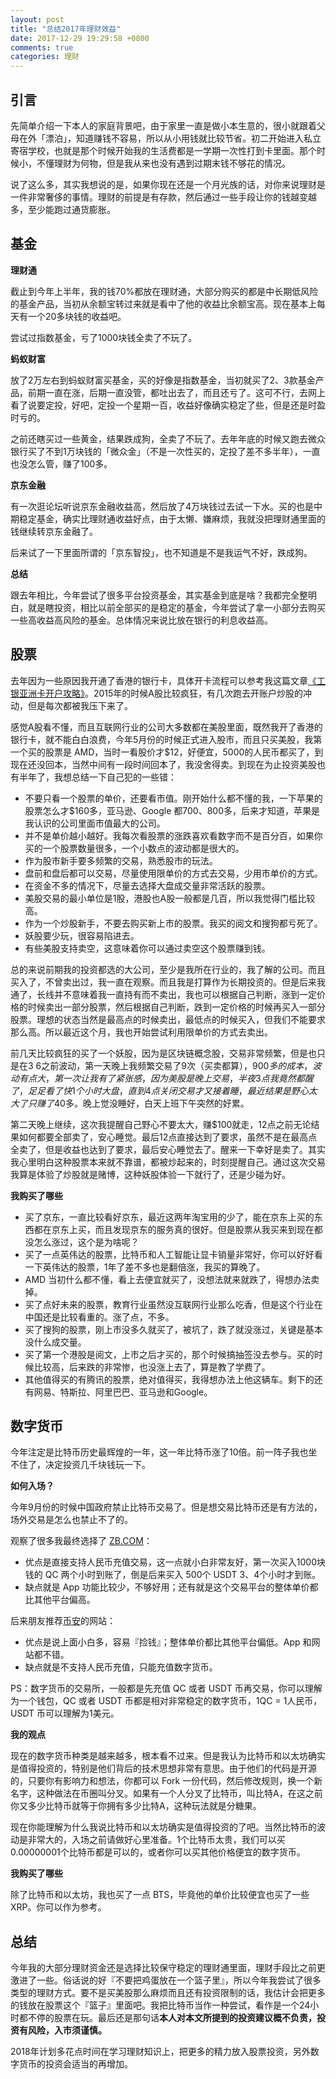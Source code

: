 ```yaml
---
layout: post
title: "总结2017年理财效益"
date: 2017-12-29 19:29:58 +0800
comments: true
categories: 理财
---
```


## 引言

先简单介绍一下本人的家庭背景吧，由于家里一直是做小本生意的，很小就跟着父母在外「漂泊」，知道赚钱不容易，所以从小用钱就比较节省。初二开始进入私立寄宿学校，也就是那个时候开始我的生活费都是一学期一次性打到卡里面。那个时候小，不懂理财为何物，但是我从来也没有遇到过期末钱不够花的情况。

说了这么多，其实我想说的是，如果你现在还是一个月光族的话，对你来说理财是一件非常奢侈的事情。理财的前提是有存款，然后通过一些手段让你的钱越变越多，至少能跑过通货膨胀。

<!--more-->

## 基金

**理财通**

截止到今年上半年，我的钱70%都放在理财通，大部分购买的都是中长期低风险的基金产品，当初从余额宝转过来就是看中了他的收益比余额宝高。现在基本上每天有一个20多块钱的收益吧。

尝试过指数基金，亏了1000块钱全卖了不玩了。

**蚂蚁财富**

放了2万左右到蚂蚁财富买基金，买的好像是指数基金，当初就买了2、3款基金产品，前期一直在涨，后期一直没管，都吐出去了，而且还亏了。这可不行，去网上看了说要定投，好吧，定投一个星期一百，收益好像确实稳定了些，但是还是时盈时亏的。

之前还瞎买过一些黄金，结果跌成狗，全卖了不玩了。去年年底的时候又跑去微众银行买了不到1万块钱的「微众金」（不是一次性买的，定投了差不多半年），一直也没怎么管，赚了100多。

**京东金融**

有一次逛论坛听说京东金融收益高，然后放了4万块钱过去试一下水。买的也是中期稳定基金，确实比理财通收益好点，由于太懒、嫌麻烦，我就没把理财通里面的钱继续转京东金融了。

后来试了一下里面所谓的「京东智投」，也不知道是不是我运气不好，跌成狗。

**总结**

跟去年相比，今年尝试了很多平台投资基金，其实基金到底是啥？我都完全整明白，就是瞎投资，相比以前全部买的是稳定的基金，今年尝试了拿一小部分去购买一些高收益高风险的基金。总体情况来说比放在银行的利息收益高。

## 股票

去年因为一些原因我开通了香港的银行卡，具体开卡流程可以参考我这篇文章[《工银亚洲卡开户攻略》](http://blog.forecho.com/icbc-asia-open-account.html)。2015年的时候A股比较疯狂，有几次跑去开账户炒股的冲动，但是每次都被我压下来了。

感觉A股看不懂，而且互联网行业的公司大多数都在美股里面，既然我开了香港的银行卡，就不能白白浪费，今年5月份的时候正式进入股市，而且只买美股，我第一个买的股票是 AMD，当时一看股价才$12，好便宜，5000的人民币都买了，到现在还没回本，当然中间有一段时间回本了，我没舍得卖。到现在为止投资美股也有半年了，我想总结一下自己犯的一些错：

- 不要只看一个股票的单价，还要看市值。刚开始什么都不懂的我，一下苹果的股票怎么才$160多，亚马逊、Google 都700、800多，后来才知道，苹果是我认识的公司里面市值最大的公司。
- 并不是单价越小越好。我每次看股票的涨跌喜欢看数字而不是百分百，如果你买的一个股票数量很多，一个小数点的波动都是很大的。
- 作为股市新手要多频繁的交易，熟悉股市的玩法。
- 盘前和盘后都可以交易，尽量使用限单价的方式去交易，少用市单价的方式。
- 在资金不多的情况下，尽量去选择大盘成交量非常活跃的股票。
- 美股交易的最小单位是1股，港股也A股一般都是几百，所以我觉得门槛比较高。
- 作为一个炒股新手，不要去购买新上市的股票。我买的阅文和搜狗都亏死了。
- 妖股要少玩，很容易陷进去。
- 有些美股支持卖空，这意味着你可以通过卖空这个股票赚到钱。

总的来说前期我的投资都选的大公司，至少是我所在行业的，我了解的公司。而且买入了，不曾卖出过，我一直在观察。而且我是打算作为长期投资的。但是后来我通了，长线并不意味着我一直持有而不卖出，我也可以根据自己判断，涨到一定价格的时候卖出一部分股票，然后根据自己判断，跌到一定价格的时候再买入一部分股票。理想的状态当然是最高点的时候卖出，最低点的时候买入，但我们不能要求那么高。所以最近这个月，我也开始尝试利用限单价的方式去卖出。

前几天比较疯狂的买了一个妖股，因为是区块链概念股，交易非常频繁，但是也只是在$3~$6之前波动，第一天晚上我频繁交易了9次（买卖都算），$900多的成本，波动有点大，第一次让我有了紧张感，因为美股是晚上交易，半夜3点我竟然都醒了，足足看了快1个小时大盘，直到4点关闭交易才又接着睡，最近结果是野心太大了只赚了$40多。晚上觉没睡好，白天上班下午突然的好累。

第二天晚上继续，这次我提醒自己野心不要太大，赚$100就走，12点之前无论结果如何都要全部卖了，安心睡觉。最后12点直接达到了要求，虽然不是在最高点全卖了，但是收益也达到了要求，最后安心睡觉去了。醒来一下幸好是卖了。其实我心里明白这种股票本来就不靠谱，都被炒起来的，时刻提醒自己。通过这次交易我算是体验了炒股就是赌博，这种妖股体验一下就行了，还是少碰为好。

**我购买了哪些**

- 买了京东，一直比较看好京东，最近这两年淘宝用的少了，能在京东上买的东西都在京东上买，而且发现京东的服务真的很好。但是股票从我买来到现在都没怎么涨过，这个是为啥呢？
- 买了一点英伟达的股票，比特币和人工智能让显卡销量非常好，你可以好好看一下英伟达的股票，1年了差不多也是翻倍涨，我买的算晚了。
- AMD 当初什么都不懂，看上去便宜就买了，没想法就来就跌了，得想办法卖掉。
- 买了点好未来的股票，教育行业虽然没互联网行业那么吃香，但是这个行业在中国还是比较看重的。涨了点，不多。
- 买了搜狗的股票，刚上市没多久就买了，被坑了，跌了就没涨过，关键是基本没什么成交量。
- 买了第一个港股是阅文，上市之后才买的，那个时候搞抽签没去参与。买的时候比较高，后来跌的非常惨，也没涨上去了，算是教了学费了。
- 其他值得买的有腾讯的股票，绝对值得买，我得想办法上他这辆车。剩下的还有网易、特斯拉、阿里巴巴、亚马逊和Google。

## 数字货币

今年注定是比特币历史最辉煌的一年，这一年比特币涨了10倍。前一阵子我也坐不住了，决定投资几千块钱玩一下。

**如何入场？**

今年9月份的时候中国政府禁止比特币交易了。但是想交易比特币还是有方法的，场外交易是怎么也禁止不了的。

观察了很多我最终选择了 [ZB.COM](https://vip.zb.com/activity/joinbtc?tuijianid=48df5a08aa9695ec19b0f684c62bc6f3)：

- 优点是直接支持人民币充值交易，这一点就小白非常友好，第一次买入1000块钱的 QC 两个小时到账了，倒是后来买入 500个 USDT 3、4个小时才到账。
- 缺点就是 App 功能比较少，不够好用；还有就是这个交易平台的整体单价都比其他平台偏高。

后来朋友推荐[币安](https://www.binance.com/?ref=11356305)的网站：

- 优点是说上面小白多，容易『捡钱』；整体单价都比其他平台偏低。App 和网站都不错。
- 缺点就是不支持人民币充值，只能充值数字货币。

PS：数字货币的交易所，一般都是先充值 QC 或者 USDT 币再交易，你可以理解为一个钱包，QC 或者 USDT 币都是相对非常稳定的数字货币，1QC = 1人民币，USDT 币可以理解为1美元。

**我的观点**

现在的数字货币种类是越来越多，根本看不过来。但是我认为比特币和以太坊确实是值得投资的，特别是他们背后的技术思想非常有意思。由于他们的代码是开源的，只要你有影响力和想法，你都可以 Fork 一份代码，然后修改规则，换一个新名字，这种做法在币圈叫分叉。如果有一个人分叉了比特币，叫比特A，在这之前你又多少比特币就等于你拥有多少比特A，这种玩法就是分糖果。

现在你能理解为什么我说比特币和以太坊确实是值得投资的了吧。当然比特币的波动是非常大的，入场之前请做好心里准备。1个比特币太贵，我们可以买0.00000001个比特币都是可以的，或者你可以买其他价格便宜的数字货币。

**我购买了哪些**

除了比特币和以太坊，我也买了一点 BTS，毕竟他的单价比较便宜也买了一些 XRP。你可以作为参考。

## 总结

今年我的大部分理财资金还是选择比较保守稳定的理财通里面，理财手段比之前更激进了一些。俗话说的好『不要把鸡蛋放在一个篮子里』，所以今年我尝试了很多类型的理财方式。要不是买美股那么麻烦而且还有投资限制的话，我估计会把更多的钱放在股票这个『篮子』里面吧。我把比特币当作一种尝试，看作是一个24小时都不停的股票在玩。最后还是那句话**本人对本文所提到的投资建议概不负责，投资有风险，入市须谨慎。**

2018年计划多花点时间在学习理财知识上，把更多的精力放入股票投资，另外数字货币的投资会适当的再增加。